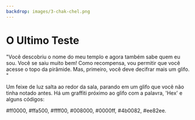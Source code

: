 ```yaml
---
backdrop: images/3-chak-chel.png
---
```


# O Ultimo Teste

"Você descobriu o nome do meu templo e agora também sabe quem eu sou. Você se saiu muito bem! Como recompensa, vou permitir que você acesse o topo da pirâmide. Mas, primeiro, você deve decifrar mais um glifo. "

Um feixe de luz salta ao redor da sala, parando em um glifo que você não tinha notado antes. Há um graffiti próximo ao glifo com a palavra, 'Hex' e alguns códigos:

#ff0000, #ffa500, #ffff00, #008000, #0000ff, #4b0082, #ee82ee.

<Item id="16" />

<Puzzle6/>
